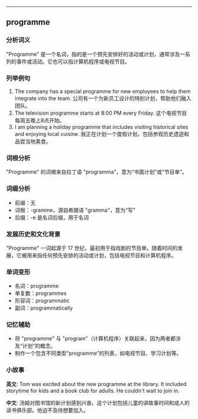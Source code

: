 
---------------
## programme
### 分析词义
"Programme" 是一个名词，指的是一个预先安排好的活动或计划，通常涉及一系列的事件或活动。它也可以指计算机程序或电视节目。

### 列举例句
1. The company has a special programme for new employees to help them integrate into the team.
   公司有一个为新员工设计的特别计划，帮助他们融入团队。
2. The television programme starts at 8:00 PM every Friday.
   这个电视节目每周五晚上8点开始。
3. I am planning a holiday programme that includes visiting historical sites and enjoying local cuisine.
   我正在计划一个度假计划，包括参观历史遗迹和品尝当地美食。

### 词根分析
"Programme" 的词根来自拉丁语 "programma"，意为“书面计划”或“节目单”。

### 词缀分析
- 前缀：无
- 词根：-gramme，源自希腊语 "gramma"，意为“写”
- 后缀：-e 是名词后缀，用于名词

### 发展历史和文化背景
"Programme" 一词起源于 17 世纪，最初用于指戏剧的节目单。随着时间的发展，它被用来指任何预先安排的活动或计划，包括电视节目和计算机程序。

### 单词变形
- 名词：programme
- 单复数：programmes
- 形容词：programmatic
- 副词：programmatically

### 记忆辅助
- 将 "programme" 与 "program"（计算机程序）关联起来，因为两者都涉及“计划”的概念。
- 制作一个包含不同类型“programme”的列表，如电视节目、学习计划等。

### 小故事
**英文**:
Tom was excited about the new programme at the library. It included storytime for kids and a book club for adults. He couldn't wait to join in.

**中文**:
汤姆对图书馆的新计划感到兴奋。这个计划包括儿童的讲故事时间和成人的读书俱乐部。他迫不及待想要加入。

